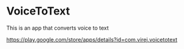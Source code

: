 # VoiceToText
This is an app that converts voice to text

https://play.google.com/store/apps/details?id=com.virej.voicetotext
